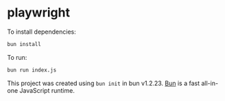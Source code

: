 # playwright

To install dependencies:

```bash
bun install
```

To run:

```bash
bun run index.js
```

This project was created using `bun init` in bun v1.2.23. [Bun](https://bun.com) is a fast all-in-one JavaScript runtime.
